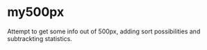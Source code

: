 # my500px
Attempt to get some info out of 500px, adding sort possibilities and subtrackting statistics.

